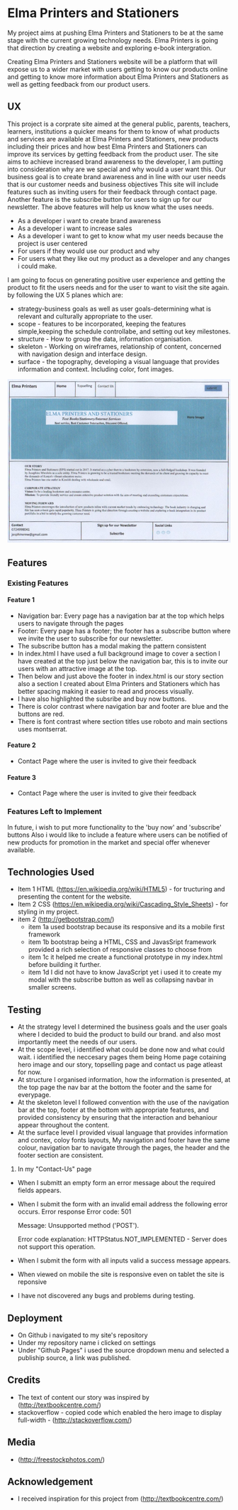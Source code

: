 
# Elma Printers and Stationers
My project aims at pushing Elma Printers and Stationers to be at the same stage with the current growing technology needs. 
Elma Printers is going that direction by creating a website and exploring e-book intergration.

Creating Elma Printers and Stationers website will be a platform that will expose us to a wider market with users getting to know 
our products online and getting to know more information about Elma Printers and Stationers as well as getting feedback from our product users.

## UX
This project is a corprate site aimed at the general public, parents, teachers, learners, institutions a quicker means for 
them to know of what products and services are available at Elma Printers and Stationers, new products including their prices
and how best Elma Printers and Stationers can improve its services by getting feedback from the product user. 
The site aims to achieve increased brand awareness to the developer, I am putting into consideration why are we special and 
why would a user want this.
Our business goal is to create brand awareness and in line with our user needs that is our customer needs and business objectives
This site will include features such as inviting users for their feedback through contact page.
Another feature is the subscribe button for users to sign up for our newsletter.
The above features will help us know what the uses needs.



* As a developer i want to create brand awareness
* As a developer i want to increase sales
* As a developer i want to get to know what my user needs because the project is user centered
* For users if they would use our product and why
* For users what they like out my product as a developer and any changes i could make.

I am going to focus on generating positive user experience and getting the product to fit the users needs and for the user to want to visit the site again.
by following the UX 5 planes which are:
 - strategy-business goals as well as user goals-determining what is relevant and culturally appropriate to the user.
 - scope - features to be incorporated, keeping the features simple,keeping the schedule controllabe, and setting out key milestones.
 - structure - How to group the data, information organisation.
 - skeleton - Working on wireframes, relationship of content, concerned with navigation design and interface design.
 - surface - the topography, developing a visual language that provides information and context. Including color, font images.

![wireframe](assets/images/wireframe1.jpg?raw=true "wireframe")



## Features

### Existing Features
#### Feature 1
* Navigation bar: Every page has a navigation bar at the top which helps users to navigate through the pages
* Footer: Every page has a footer; the footer has a subscribe button where we invite the user to subscribe for our newsletter.
* The subscribe button has a modal making the pattern consistent
* In index.html I have used a full background image to cover a section I have created  at the top just below the navigation bar, 
  this is to invite our users with an attractive image at the top.
* Then below and just above the footer in index.html is our story section also a section I created about Elma Printers and 
  Stationers which has better spacing making it easier to read and process visually.
* I have also highlighted the subsribe and buy now buttons.
* There is color contrast where navigation bar and footer are blue and the buttons are red.
* There is font contrast where section titles use roboto and main sections uses montserrat.
#### Feature 2
* Contact Page where the user is invited to give their feedback
#### Feature 3
* Contact Page where the user is invited to give their feedback
### Features Left to Implement
In future, i wish to put more functionality to the 'buy now' and 'subscribe' buttons
Also i would like to include a feature where users can be notified of new products for promotion in the market and special offer
whenever available.

## Technologies Used
* Item 1 HTML (https://en.wikipedia.org/wiki/HTML5) - for tructuring and presenting the content for the website.
* Item 2 CSS (https://en.wikipedia.org/wiki/Cascading_Style_Sheets) - for styling in my project.
* item 2 (http://getbootstrap.com/)
  * item 1a used bootstrap because its responsive and its a mobile first framework
  * item 1b bootstrap being a HTML, CSS and JavasSript framework provided a rich selection of responsive classes to choose from
  * item 1c it helped me create a functional prototype in my index.html before building it further.
  * item 1d I did not have to know JavaScript yet i used it to create my modal with the subscribe button as well as collapsing navbar in smaller screens.

## Testing
 - At the strategy level I determined the business goals and the user goals where I decided to buid the product to build our brand.
and also most importantly meet the needs of our users.
 - At the scope level, i identified what could be done now and what could wait. i identified the neccesary pages them being Home
page cotaining hero image and our story, topselling page and contact us page atleast for now.
 - At structure I organised information, how the information is presented, at the top page the nav bar at the bottom the footer and 
the same for everypage.
 - At the skeleton level I followed convention with the use of the navigation bar at the top, footer at the bottom with appropriate features,  and provided
 consistency by ensuring that the interaction and behaniour appear throughout the content.
  - At the surface level I provided visual language that provides information and contex, coloy fonts layouts,
   My navigation and footer have the same colour, navigation bar to navigate through the pages, the header and the footer section
   are consistent. 


1. In my "Contact-Us" page 
  - When I submitt an empty form an error message about the required fields appears. 
  - When I submit the form with an invalid email address the following error occurs.
    Error response
    Error code: 501

    Message: Unsupported method ('POST').

    Error code explanation: HTTPStatus.NOT_IMPLEMENTED - Server does not support this operation.

  - When I submit the form with all inputs valid a success message appears.

- When viewed on mobile the site is responsive even on tablet the site is reponsive

- I have not discovered any bugs and problems during testing.
## Deployment
- On Github i navigated to my site's repository 
- Under my repository name i clicked on settings
- Under "Github Pages" i used the source dropdown menu and selected a publiship source, a link was published.

## Credits
- The text of content our story was inspired by (http://textbookcentre.com/)
- stackoverflow - copied code which enabled the hero image to display full-width - (http://stackoverflow.com/)

## Media
- (http://freestockphotos.com/)
    
## Acknowledgement
- I received inspiration for this project from (http://textbookcentre.com/)
